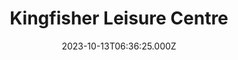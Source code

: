 ---
date: 2023-10-13T06:36:25.000Z
title: Kingfisher Leisure Centre
latitude: 52.03620184015773
longitude: 0.7340587308937416
url: http://www.ssleisure.co.uk
category: checkin
---